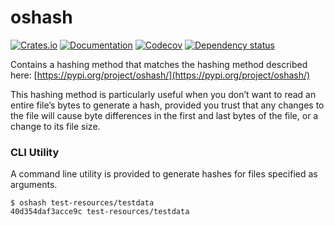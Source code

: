 # oshash

[![Crates.io](https://img.shields.io/crates/v/oshash.svg)](https://crates.io/crates/oshash)
[![Documentation](https://docs.rs/oshash/badge.svg)](https://docs.rs/oshash/)
[![Codecov](https://codecov.io/github/stevenwcarter/oshash-rs/coverage.svg?branch=main)](https://codecov.io/gh/stevenwcarter/oshash-rs)
[![Dependency status](https://deps.rs/repo/github/stevenwcarter/oshash-rs/status.svg)](https://deps.rs/repo/github/stevenwcarter/oshash-rs)

Contains a hashing method that matches the hashing method described
here: [https://pypi.org/project/oshash/](https://pypi.org/project/oshash/)

This hashing method is particularly useful when you don’t want to read
an entire file’s bytes to generate a hash, provided you trust that any
changes to the file will cause byte differences in the first and last
bytes of the file, or a change to its file size.

### CLI Utility

A command line utility is provided to generate hashes for files specified as arguments.

```
$ oshash test-resources/testdata
40d354daf3acce9c test-resources/testdata
```

